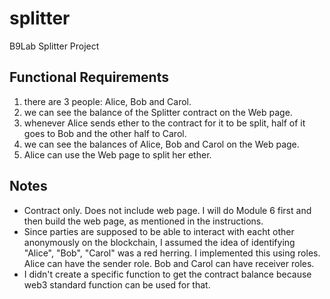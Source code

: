 # splitter
B9Lab Splitter Project

## Functional Requirements
1. there are 3 people: Alice, Bob and Carol.
2. we can see the balance of the Splitter contract on the Web page.
3. whenever Alice sends ether to the contract for it to be split, half of it goes to Bob and the other half to Carol.
4. we can see the balances of Alice, Bob and Carol on the Web page.
5. Alice can use the Web page to split her ether.

## Notes
* Contract only. Does not include web page. I will do Module 6 first and then build the web page, as mentioned in the instructions.
* Since parties are supposed to be able to interact with eacht other anonymously on the blockchain, I assumed the idea of 
  identifying "Alice", "Bob", "Carol" was a red herring. I implemented this using roles. Alice can have the sender role. 
  Bob and Carol can have receiver roles.
* I didn't create a specific function to get the contract balance because web3 standard function can be used for that.
